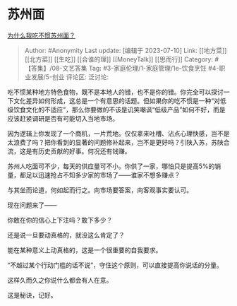 # 苏州面
[为什么我吃不惯苏州面？](https://www.zhihu.com/question/495902748/answer/2554024526)

> Author: #Anonymity
> Last update: [编辑于 2023-07-10]
> Link: [[地方菜]] [[北方菜]] [[生吃]] [[合谁的理]] [[MoneyTalk]] [[思而行]]
> Category: #【答集】/08-文艺答集
> Tag: #3-家庭伦理/1-家庭管理/1e-饮食烹饪 #4-职业发展/5-创业
> 评论区:
> 泛讨论:

吃不惯某种地方特色食物，既不是本地人的错，也不是你的错。你完全可以探讨一下文化差异如何形成，这总是一个有意思的话题。但如果你的吃不惯是一种“对低级饮食文化的不适应”，那么你要做的不该是讥笑嘲讽“低级产品”如何不好，而是应该赶紧调研是否有可能切入当地市场。

因为逻辑上你发现了一个商机，一片荒地。仅仅拿来吐槽、沾点心理快感，岂不是太浪费了吗？把你看到的显著的问题修补起来，岂不是更好吗？引陕入苏，苏陕合流，这是有历史贡献的好事。何况还有钱赚。

苏州人吃面可不少，每天的供应量可不小。你供了一家，哪怕只是提高5%的销量，都足以迅速抢占不知多少家的市场了——谁家不想多赚点？

与其坐而论道，何如起而行之。向市场要答案，向客观事实要认可。

现在问题来了——

你敢在你的信心上下注吗？敢下多少？

还是说一旦要动真格的，就没这么肯定了？

能在某种意义上动真格的，这是一个很重要的自我要求。

“不越过某个行动门槛的话不说”，守住这个原则，可以直接提高你说话的分量。

这样久而久之你说什么都会有人在意。

这是秘诀，记好。
